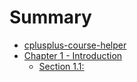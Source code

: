 # Summary

* [cplusplus-course-helper](README.md)
* [Chapter 1 - Introduction](chapter1/README.md)
   * [Section 1.1: ](chapter1/section1-1.md)
